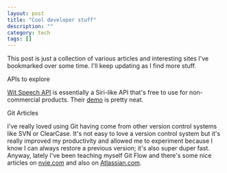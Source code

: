 ```yaml
---
layout: post
title: "Cool developer stuff"
description: ""
category: tech
tags: []
---
```



This post is just a collection of various articles and interesting sites I've bookmarked over some time. I'll keep
updating as I find more stuff.

<div class="mSpotlight">APIs to explore</div>

[Wit Speech API](https://wit.ai/blog/2014/02/12/speech-api) is essentially a Siri-like API that's free to use
for non-commercial products. Their [demo](http://labs.wit.ai/demo/) is pretty neat.


<div class="mSpotlight">Git Articles</div>

I've really loved using Git having come from other version control systems like SVN or ClearCase. It's not easy to
love a version control system but it's really improved my productivity and allowed me to experiment because I know
I can always restore a previous version; it's also super duper fast. Anyway, lately I've been teaching myself Git Flow and there's some nice articles on [nvie.com](http://nvie.com/posts/a-successful-git-branching-model/)
and also on [Atlassian.com](https://www.atlassian.com/git/workflows#!workflow-gitflow).


